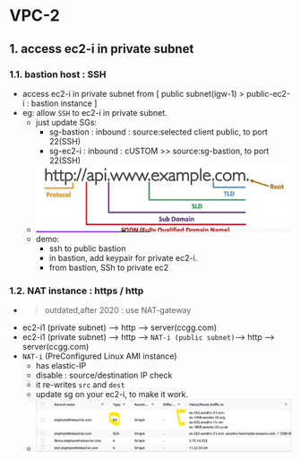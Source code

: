 # VPC-2

## 1. access ec2-i in private subnet
### 1.1. bastion host : SSH
- access ec2-i in private subnet from  [ public subnet(igw-1) > public-ec2-i : bastion instance ]
- eg: allow `SSH` to ec2-i in private subnet.
  - just update SGs:
      - sg-bastion : inbound : source:selected client public, to port 22(SSH)
      - sg-ec2-i : inbound : cUSTOM >> source:sg-bastion, to port 22(SSH)
  - ![img_2.png](img_2.png)
  - demo:
    - ssh to public bastion 
    - in bastion, add keypair for private ec2-i.
    - from bastion,  SSh to private ec2

### 1.2. NAT instance : https / http
- > outdated,after 2020 : use NAT-gateway 
- ec2-i1 (private subnet) --> http --> server(ccgg.com)
- ec2-i1 (private subnet) --> http --> ` NAT-i (public subnet) `--> http --> server(ccgg.com)
- `NAT-i` (PreConfigured Linux AMI instance)
  - has elastic-IP
  - disable : source/destination IP check
  - it re-writes `src` and `dest`
  - update sg on your ec2-i, to make it work.
  - ![img_3.png](img_3.png)
